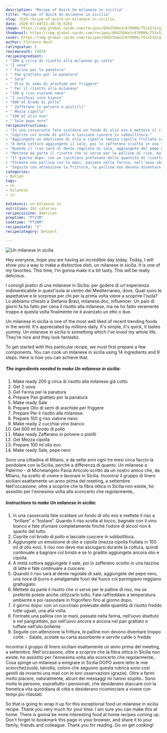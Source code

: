 ```yaml
---
description: "Recipe of Quick Un milanese in sicilia"
title: "Recipe of Quick Un milanese in sicilia"
slug: 1529-recipe-of-quick-un-milanese-in-sicilia
date: 2020-07-04T22:48:35.616Z
image: https://img-global.cpcdn.com/recipes/60425b6e3c670906/751x532cq70/un-milanese-in-sicilia-recipe-main-photo.jpg
thumbnail: https://img-global.cpcdn.com/recipes/60425b6e3c670906/751x532cq70/un-milanese-in-sicilia-recipe-main-photo.jpg
cover: https://img-global.cpcdn.com/recipes/60425b6e3c670906/751x532cq70/un-milanese-in-sicilia-recipe-main-photo.jpg
author: Florence Nash
ratingvalue: 5
reviewcount: 14878
recipeingredient:
- "200 g circa di risotto alla milanese gi cotto"
- "2 uova"
- " Farina per la panatura"
- " Pan grattato per la panatura"
- " Sale"
- " Olio di semi di arachide per friggere"
- " Per il risotto alla milanese"
- "100 g riso vialone nano"
- "2 cucchiai vino bianco"
- "600 ml brodo di pollo"
- " Zafferano in polvere o pistilli"
- " Mezza cipolla"
- "100 ml olio evo"
- " Sale pepe nero"
recipeinstructions:
- "In una casseruola fate scaldare un fondo di olio evo e mettete il riso a “brillare” o “tostare”. Quando il riso scotta al tocco, bagnate con il vino bianco e fate sfumare completamente finché l’odore di alcool non è sparito del tutto."
- "Coprite col brodo di pollo e lasciate cuocere in sobbollitura."
- "Aggiungete un emulsione di olio e cipolla (mezza cipolla frullata in 100 ml di olio evo). Il riso non deve mai asciugarsi durante la cottura, quindi continuate a bagnare col brodo e se lo gradite aggiungete ancora olio e cipolla."
- "A metà cottura aggiungete il sale, poi lo zafferano sciolto in una tazzina di latte e fate continuare a cuocere."
- "Quando il riso sarà al dente regolate di sale, aggiungete del pepe nero, una noce di burro e amalgamate fuori dal fuoco col parmigiano reggiano grattugiato."
- "Mettete da parte il risotto che vi serve per le palline di riso, ma se preferite potete anche utilizzarlo tutto. Fate raffreddare a temperatura ambiente e poi rassodare in frigorifero fino al giorno dopo."
- "Il giorno dopo: con un cucchiaio prelevate delle quantità di risotto freddo tutte uguali, una alla volta."
- "Formate una pallina con le mani, passate nella farina, nell’uovo sbattuto e nel pangrattato, poi nell’uovo ancora e ancora nel pan grattato e tuffate nell’olio bollente."
- "Seguite con attenzione la frittura, le palline non devono diventare troppo cotte. Salate, scolate su carta assorbente e servite calde o fredde"
categories:
- Recipe
tags:
- un
- milanese
- in

katakunci: un milanese in 
nutrition: 161 calories
recipecuisine: American
preptime: "PT23M"
cooktime: "PT38M"
recipeyield: "2"
recipecategory: Dessert

---
```



![Un milanese in sicilia](https://img-global.cpcdn.com/recipes/60425b6e3c670906/751x532cq70/un-milanese-in-sicilia-recipe-main-photo.jpg)

Hey everyone, hope you are having an incredible day today. Today, I will show you a way to make a distinctive dish, un milanese in sicilia. It is one of my favorites. This time, I'm gonna make it a bit tasty. This will be really delicious.

I consigli pratici di una milanese in Sicilia. per godere di un&#39;esperienza indimenticabile in quest&#39;isola al centro del Mediterraneo, dove. Quali sono le aspettative e le sorprese per chi per la prima volta viene a scoprire l&#39;isola? Lo abbiamo chiesto a Stefania Bravi, milanese doc, influencer. Un paio di giorni fa ho fatto per cena il risotto alla milanese, ma ne ho fatto veramente troppo e questa volta finalmente ne è avanzato un etto o due.

Un milanese in sicilia is one of the most well liked of recent trending foods in the world. It's appreciated by millions daily. It's simple, it's quick, it tastes yummy. Un milanese in sicilia is something which I've loved my whole life. They're nice and they look fantastic.


To get started with this particular recipe, we must first prepare a few components. You can cook un milanese in sicilia using 14 ingredients and 9 steps. Here is how you can achieve that.

<!--inarticleads1-->

##### The ingredients needed to make Un milanese in sicilia:

1. Make ready 200 g circa di risotto alla milanese già cotto
1. Get 2 uova
1. Get  Farina per la panatura
1. Prepare  Pan grattato per la panatura
1. Make ready  Sale
1. Prepare  Olio di semi di arachide per friggere
1. Prepare  Per il risotto alla milanese:
1. Prepare 100 g riso vialone nano
1. Make ready 2 cucchiai vino bianco
1. Get 600 ml brodo di pollo
1. Make ready  Zafferano in polvere o pistilli
1. Get  Mezza cipolla
1. Prepare 100 ml olio evo
1. Make ready  Sale, pepe nero


Sono una cittadina di Milano, e da sette anni ogni tre mesi circa faccio la pendolare con la Sicilia, perchè a differenza di quanto. Un milanese a Palermo - di Michelangelo Pavia Articolo scritto da un nostro amico che, da Milano, ha scelto di vivere e lavorare in Sicilia. Incontrai il gruppo di liners siciliani esattamente un anno prima del meeting, a settembre. Nell&#39;occasione, oltre a scoprire che la fibra ottica in Sicilia non esiste, ho assistito per l&#39;ennesima volta alla sconcerto che regolarmente,. 

<!--inarticleads2-->

##### Instructions to make Un milanese in sicilia:

1. In una casseruola fate scaldare un fondo di olio evo e mettete il riso a “brillare” o “tostare”. Quando il riso scotta al tocco, bagnate con il vino bianco e fate sfumare completamente finché l’odore di alcool non è sparito del tutto.
1. Coprite col brodo di pollo e lasciate cuocere in sobbollitura.
1. Aggiungete un emulsione di olio e cipolla (mezza cipolla frullata in 100 ml di olio evo). Il riso non deve mai asciugarsi durante la cottura, quindi continuate a bagnare col brodo e se lo gradite aggiungete ancora olio e cipolla.
1. A metà cottura aggiungete il sale, poi lo zafferano sciolto in una tazzina di latte e fate continuare a cuocere.
1. Quando il riso sarà al dente regolate di sale, aggiungete del pepe nero, una noce di burro e amalgamate fuori dal fuoco col parmigiano reggiano grattugiato.
1. Mettete da parte il risotto che vi serve per le palline di riso, ma se preferite potete anche utilizzarlo tutto. Fate raffreddare a temperatura ambiente e poi rassodare in frigorifero fino al giorno dopo.
1. Il giorno dopo: con un cucchiaio prelevate delle quantità di risotto freddo tutte uguali, una alla volta.
1. Formate una pallina con le mani, passate nella farina, nell’uovo sbattuto e nel pangrattato, poi nell’uovo ancora e ancora nel pan grattato e tuffate nell’olio bollente.
1. Seguite con attenzione la frittura, le palline non devono diventare troppo cotte. - Salate, scolate su carta assorbente e servite calde o fredde


Incontrai il gruppo di liners siciliani esattamente un anno prima del meeting, a settembre. Nell&#39;occasione, oltre a scoprire che la fibra ottica in Sicilia non esiste, ho assistito per l&#39;ennesima volta alla sconcerto che regolarmente,. Cosa spinge un milanese a emigrare in Sicilia DOPO avere letto le mie sciocchezzuole, talvolta, coloro che seguono questa rubrica sono così gentili da inviarmi una mail con le loro osservazioni (grazie). Oltre a farmi molto piacere, naturalmente, alcuni dei messaggi mi hanno stupito.. Sono molte le persone, soprattutto i pensionati, che desiderano staccare con la frenetica vita quotidiana di città e desiderano ricominciare a vivere con tempi più rilassati. 

So that is going to wrap it up for this exceptional food un milanese in sicilia recipe. Thank you very much for your time. I am sure you can make this at home. There is gonna be more interesting food at home recipes coming up. Don't forget to bookmark this page in your browser, and share it to your family, friends and colleague. Thank you for reading. Go on get cooking!
